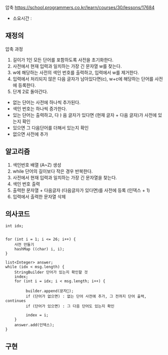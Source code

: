 압축
https://school.programmers.co.kr/learn/courses/30/lessons/17684
- 소요시간 :


## 재정의
압축 과정
1. 길이가 1인 모든 단어를 포함하도록 사전을 초기화한다.
2. 사전에서 현재 입력과 일치하는 가장 긴 문자열 w를 찾는다.
3. w에 해당하는 사전의 색인 번호를 출력하고, 입력에서 w를 제거한다.
4. 입력에서 처리되지 않은 다음 글자가 남아있다면(c), w+c에 해당하는 단어를 사전에 등록한다.
5. 단계 2로 돌아간다.


- 없는 단어는 사전에 하나씩 추가된다.
- 색인 번호는 하나씩 증가한다.
- 있는 단어는 출력하고, 다ㅏ음 글자가 있다면 (현재 글자 + 다음 글자)가 사전에 있는지 확인
- 있으면 그 다음단어를 더해서 있는지 확인
- 없으면 사전에 추가

## 알고리즘
1. 색인번호 배열 (A~Z) 생성
2. while 단어의 길이보다 작은 경우 반복한다.
3. 사전에서 현재 입력과 일치하는 가장 긴 문자열을 찾는다.
4. 색인 번호 출력
5. 출력한 문자열  + 다음글자 (다음글자가 있다면)를 사전에 등록 (인덱스 + 1)
6. 입력에서 출력한 문자열 삭제





## 의사코드
```
int idx;


for (int i = 1; i <= 26; i++) {
    사전 만들기
    hashMap ((char) i, i);
}

list<Integer> answer;
while (idx < msg.length) {
    StringBuilder 단어가 있는지 확인할 것
    index;
    for (int i = idx; i < msg.length; i++) {

         builder.append(문자);
         if (단어가 없으면) : 없는 단어 사전에 추가, 그 전까지 단어 출력, continues
         if (단어가 있으면) : 그 다음 단어도 있는지 확인

         index = i;
    }
    answer.add(인덱스);
}
```







## 구현
